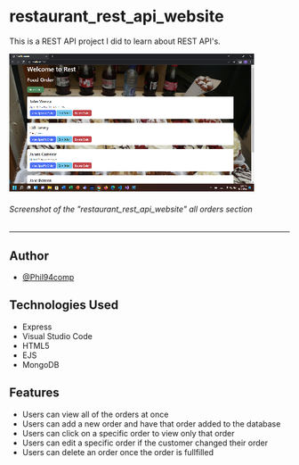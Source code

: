 # restaurant_rest_api_website

This is a REST API project I did to learn about REST API's.

![](https://github.com/Phil94comp/restaurant_rest_api_website/blob/main/rest_app_img/index_screenshot.png?raw=true)
###### Screenshot of the "restaurant_rest_api_website" all orders section
---

## Author

- [@Phil94comp](https://www.github.com/Phil94comp)

## Technologies Used

* Express
* Visual Studio Code
* HTML5
* EJS
* MongoDB

## Features

- Users can view all of the orders at once
- Users can add a new order and have that order added to the database
- Users can click on a specific order to view only that order
- Users can edit a specific order if the customer changed their order
- Users can delete an order once the order is fullfilled
